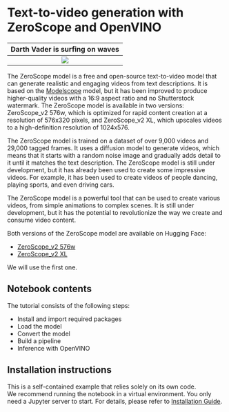 # Text-to-video generation with ZeroScope and OpenVINO

|Darth Vader is surfing on waves|
| :---: |
|![](https://huggingface.co/datasets/huggingface/documentation-images/resolve/main/diffusers/darthvader_cerpense.gif)|

The ZeroScope model is a free and open-source text-to-video model that can generate realistic and engaging videos from text descriptions. It is based on the [Modelscope](https://modelscope.cn/models/damo/text-to-video-synthesis/summary) model, but it has been improved to produce higher-quality videos with a 16:9 aspect ratio and no Shutterstock watermark. The ZeroScope model is available in two versions: ZeroScope_v2 576w, which is optimized for rapid content creation at a resolution of 576x320 pixels, and ZeroScope_v2 XL, which upscales videos to a high-definition resolution of 1024x576.

The ZeroScope model is trained on a dataset of over 9,000 videos and 29,000 tagged frames. It uses a diffusion model to generate videos, which means that it starts with a random noise image and gradually adds detail to it until it matches the text description. The ZeroScope model is still under development, but it has already been used to create some impressive videos. For example, it has been used to create videos of people dancing, playing sports, and even driving cars.

The ZeroScope model is a powerful tool that can be used to create various videos, from simple animations to complex scenes. It is still under development, but it has the potential to revolutionize the way we create and consume video content.

Both versions of the ZeroScope model are available on Hugging Face:
- [ZeroScope_v2 576w](https://huggingface.co/cerspense/zeroscope_v2_576w)
- [ZeroScope_v2 XL](https://huggingface.co/cerspense/zeroscope_v2_XL)

We will use the first one.
## Notebook contents
The tutorial consists of the following steps:

- Install and import required packages
- Load the model
- Convert the model
- Build a pipeline
- Inference with OpenVINO

## Installation instructions
This is a self-contained example that relies solely on its own code.</br>
We recommend running the notebook in a virtual environment. You only need a Jupyter server to start.
For details, please refer to [Installation Guide](../../README.md).